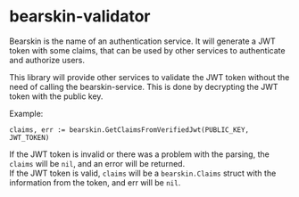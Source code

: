 # bearskin-validator

Bearskin is the name of an authentication service.
It will generate a JWT token with some claims, that can be used by other services to authenticate and authorize users.

This library will provide other services to validate the JWT token without the need of calling the bearskin-service.
This is done by decrypting the JWT token with the public key.


Example:
```
claims, err := bearskin.GetClaimsFromVerifiedJwt(PUBLIC_KEY, JWT_TOKEN)
```

If the JWT token is invalid or there was a problem with the parsing, the `claims` will be `nil`, and an error will be returned.  
If the JWT token is valid, `claims` will be a `bearskin.Claims` struct with the information from the token, and err will be `nil`.

